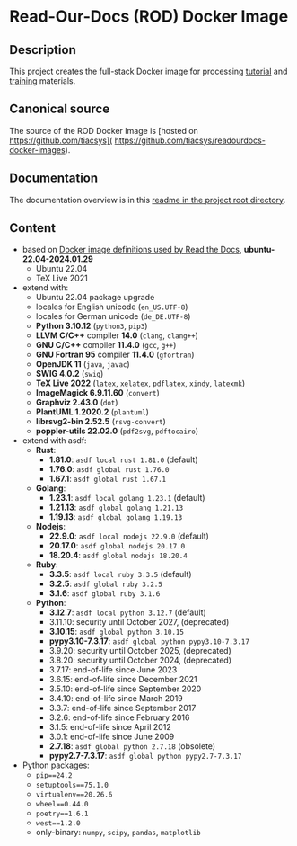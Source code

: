 # Read-Our-Docs (ROD) Docker Image

## Description

This project creates the full-stack Docker image for processing [tutorial](
https://bridle.tiac-systems.net/tutorials) and [training](
https://bridle.tiac-systems.net/trainings) materials.

## Canonical source

The source of the ROD Docker Image is [hosted on https://github.com/tiacsys](
https://github.com/tiacsys/readourdocs-docker-images).

## Documentation

The documentation overview is in this [readme in the project root directory](
README.md).

## Content

- based on [Docker image definitions used by Read the
  Docs](https://github.com/readthedocs/readthedocs-docker-images),
  **ubuntu-22.04-2024.01.29**
  - Ubuntu 22.04
  - TeX Live 2021
- extend with:
  - Ubuntu 22.04 package upgrade
  - locales for English unicode (`en_US.UTF-8`)
  - locales for German unicode (`de_DE.UTF-8`)
  - **Python 3.10.12** (`python3`, `pip3`)
  - **LLVM C/C++** compiler **14.0** (`clang`, `clang++`)
  - **GNU C/C++** compiler **11.4.0** (`gcc`, `g++`)
  - **GNU Fortran 95** compiler **11.4.0** (`gfortran`)
  - **OpenJDK 11** (`java`, `javac`)
  - **SWIG 4.0.2** (`swig`)
  - **TeX Live 2022** (`latex`, `xelatex`, `pdflatex`, `xindy`, `latexmk`)
  - **ImageMagick 6.9.11.60** (`convert`)
  - **Graphviz 2.43.0** (`dot`)
  - **PlantUML 1.2020.2** (`plantuml`)
  - **librsvg2-bin 2.52.5** (`rsvg-convert`)
  - **poppler-utils 22.02.0** (`pdf2svg`, `pdftocairo`)
- extend with asdf:
  - **Rust**:
    - **1.81.0**: `asdf local rust 1.81.0` (default)
    - **1.76.0**: `asdf global rust 1.76.0`
    - **1.67.1**: `asdf global rust 1.67.1`
  - **Golang**:
    - **1.23.1**: `asdf local golang 1.23.1` (default)
    - **1.21.13**: `asdf global golang 1.21.13`
    - **1.19.13**: `asdf global golang 1.19.13`
  - **Nodejs**:
    - **22.9.0**: `asdf local nodejs 22.9.0` (default)
    - **20.17.0**: `asdf global nodejs 20.17.0`
    - **18.20.4**: `asdf global nodejs 18.20.4`
  - **Ruby**:
    - **3.3.5**: `asdf local ruby 3.3.5` (default)
    - **3.2.5**: `asdf global ruby 3.2.5`
    - **3.1.6**: `asdf global ruby 3.1.6`
  - **Python**:
    - **3.12.7**: `asdf local python 3.12.7` (default)
    - 3.11.10: security until October 2027, (deprecated)
    - **3.10.15**: `asdf global python 3.10.15`
    - **pypy3.10-7.3.17**: `asdf global python pypy3.10-7.3.17`
    - 3.9.20: security until October 2025, (deprecated)
    - 3.8.20: security until October 2024, (deprecated)
    - 3.7.17: end-of-life since June 2023
    - 3.6.15: end-of-life since December 2021
    - 3.5.10: end-of-life since September 2020
    - 3.4.10: end-of-life since March 2019
    - 3.3.7: end-of-life since September 2017
    - 3.2.6: end-of-life since February 2016
    - 3.1.5: end-of-life since April 2012
    - 3.0.1: end-of-life since June 2009
    - **2.7.18**: `asdf global python 2.7.18` (obsolete)
    - **pypy2.7-7.3.17**: `asdf global python pypy2.7-7.3.17`
- Python packages:
  - `pip==24.2`
  - `setuptools==75.1.0`
  - `virtualenv==20.26.6`
  - `wheel==0.44.0`
  - `poetry==1.6.1`
  - `west==1.2.0`
  - only-binary: `numpy`, `scipy`, `pandas`, `matplotlib`
